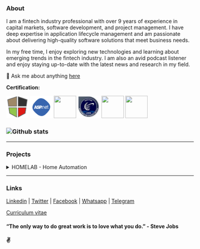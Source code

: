### About

I am a fintech industry professional with over 9 years of experience in capital markets, software development, and project management. I have deep expertise in application lifecycle management and am passionate about delivering high-quality software solutions that meet business needs.

In my free time, I enjoy exploring new technologies and learning about emerging trends in the fintech industry. I am also an avid podcast listener and enjoy staying up-to-date with the latest news and research in my field.

💬 Ask me about anything [here](https://wa.me/message/44OBR2ND4KVQI1)



**Certification:**  

[<code><img height="60" width="60" src="https://github.com/1ramkrishnan/1Ramkrishnan.github.io/raw/master/images/mean.png"></code>](https://drive.google.com/file/d/1-ArkycQZgtb7_4Jw-Vuw6bB8QLHb6Or2/view?usp=share_link)
[<code><img height="60" width="60" src="https://github.com/1ramkrishnan/1Ramkrishnan.github.io/raw/master/images/aspnet.png"></code>](https://drive.google.com/file/d/1-X6IL5UW_Asf6ra6_lbA0K0_W29xNbjS/view?usp=share_link)
[<code><img height="60" width="60" src="https://i0.wp.com/www.msicertified.com/wp-content/uploads/2021/10/PMEC.png?resize=150%2C150&is-pending-load=1#038;ssl=1"></code>](https://drive.google.com/file/d/1-EHClNZ8j6YAiBGMnvyKDqPVTUydGBlQ/view?usp=share_link)
[<code><img height="60" width="60" src="https://raw.githubusercontent.com/1ramkrishnan/1Ramkrishnan.github.io/master/images/lsswb150.png"></code>](https://drive.google.com/file/d/1pW2_VcX14IB5j_13cmO8lE0toykxCAGS/view?usp=share_link)
[<code><img height="60" width="60" src="https://images.credly.com/size/680x680/images/b870667f-00a3-48d7-b988-9c02b441b883/image.png"></code>](https://www.credly.com/badges/5af788da-a8b8-4315-bab3-145b4129537b/public_url)
[<code><img height="60" width="60" src="https://images.credly.com/size/680x680/images/81f903ed-c3a1-4f4b-afcd-e03331a5b12c/image.png"></code>](https://www.credly.com/badges/3f34cc17-619e-4feb-8aff-4ead1b2e50ba/public_url)
### ![Github stats](https://github-readme-stats.vercel.app/api?username=1ramkrishnan&count_private=true&hide=prs,issues)
---
### Projects
<details>
  <summary>HOMELAB - Home Automation</summary>

When it comes to home automation there are tons of open source software available but i wanted something for my own needs. So, I turned my Raspberry Pi zero 2 W into a powerful network hub that does everything from blocking ads to streaming movies. Here are the main features of my setup:<p />



* DNS: I used [Pi-hole](https://pi-hole.net) as a DNS server that blocks ads, malicious links and trackers at the network level. This way, I can enjoy a faster and cleaner browsing and ad-free experience on all my devices, including my smart TV and mobile apps. Pi-hole is easy to install and configure, and it also provides a nice web interface where I can see the statistics and logs of all the queries and blocked domains.<p />

* Network monitoring: I wrote a shell script that monitors my network continuously for speed, latency and potential intrusions. It also checks for network traces using [PSAD](https://github.com/mrash/psad) tool, which detects and alerts me of any port scans or attacks on my network. The script runs every 15 minutes and sends me a notification on my phone using ntfy app if there is any issue or anomaly.<p />

* Torrent: I configured [Transmission RPC](https://transmissionbt.com), which downloads HD quality movies from various torrent sites automatically using torrent RSS feeds. This saves me time and bandwidth from manually searching and downloading movies online. Transmission RPC is a lightweight and user-friendly torrent client that runs as a daemon on my Raspberry Pi and can be controlled remotely via web or mobile app.<p />

* Streaming: To watch all these movies seamlessly on any device within my network, I also configured MiniDLNA, which allows me to stream movies from my Raspberry Pi to my TV, laptop or phone. [MiniDLNA](https://help.ubuntu.com/community/MiniDLNA) is a simple and fast media server that supports DLNA/UPnP protocols and can handle various formats of video, audio and image files.<p />

* Network Access: To access my network from outside, i was initially thinking of configuring the openvpn but unfortunately my raspberry already exhausted with all other task. So i configure lightweight [Zerotier](https://www.zerotier.com) network tunnel which gives me access to my network from anywhere. Zerotier is a secure and easy-to-use virtual network that creates encrypted peer-to-peer connections between devices.<p />

* Maintenance: I have scheduled few cron jobs to remove unwanted files and watched movies from my Raspberry Pi to free up some space. I also set up a daily reboot of my router and DNS server to ensure optimal performance.<p />

* Reporting: To keep track of everything that's going on in my homelab project, I use [ntfy](https://ntfy.sh) mobile app that reports to me hourly on various metrics such as weather, network speed, latency, internet outage and system status.<p />

<br />I hope you enjoyed reading about my homelab project and got some inspiration for your own. Iam compiling this project with scripts and config in my private repository once it is ready i will make it public for your reference.<p />

</details>



---
### Links

[Linkedin](https://www.linkedin.com/in/1ramkrishnan) | 
[Twitter](https://twitter.com/1rkthevar) | 
[Facebook](https://www.facebook.com/ramkrishnan.thevar) | 
[Whatsapp](https://wa.me/message/44OBR2ND4KVQI1) | 
[Telegram](https://t.me/rkthevar1)



[Curriculum vitae](https://drive.google.com/file/d/10M0RabL1QvA1CtbITbOJNpdDjPFiqrzK/view?usp=share_link)

#### “The only way to do great work is to love what you do.” - Steve Jobs
#### ✌️
